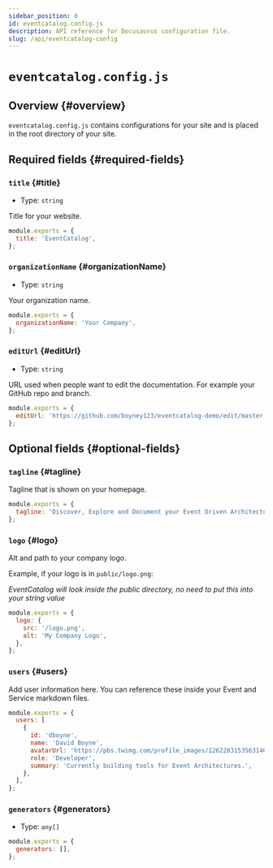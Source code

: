```yaml
---
sidebar_position: 0
id: eventcatalog.config.js
description: API reference for Docusaurus configuration file.
slug: /api/eventcatalog-config
---
```


# `eventcatalog.config.js`

## Overview {#overview}

`eventcatalog.config.js` contains configurations for your site and is placed in the root directory of your site.

## Required fields {#required-fields}

### `title` {#title}

- Type: `string`

Title for your website.

```js title="eventcatalog.config.js"
module.exports = {
  title: 'EventCatalog',
};
```

### `organizationName` {#organizationName}

- Type: `string`

Your organization name.

```js title="eventcatalog.config.js"
module.exports = {
  organizationName: 'Your Company',
};
```

### `editUrl` {#editUrl}

- Type: `string`

URL used when people want to edit the documentation. For example your GitHub repo and branch.

```js title="eventcatalog.config.js"
module.exports = {
  editUrl: 'https://github.com/boyney123/eventcatalog-demo/edit/master',
};
```

## Optional fields {#optional-fields}

### `tagline` {#tagline}

Tagline that is shown on your homepage.

```js title="eventcatalog.config.js"
module.exports = {
  tagline: 'Discover, Explore and Document your Event Driven Architectures',
};
```

### `logo` {#logo}

Alt and path to your company logo.

Example, if your logo is in `public/logo.png`:

_EventCatalog will look inside the public directory, no need to put this into your string value_

```js title="eventcatalog.config.js"
module.exports = {
  logo: {
    src: '/logo.png',
    alt: 'My Company Logo',
  },
};
```

### `users` {#users}

Add user information here. You can reference these inside your Event and Service markdown files. 

```js title="eventcatalog.config.js"
module.exports = {
  users: [
    {
      id: 'dboyne',
      name: 'David Boyne',
      avatarUrl: 'https://pbs.twimg.com/profile_images/1262283153563140096/DYRDqKg6_400x400.png',
      role: 'Developer',
      summary: 'Currently building tools for Event Architectures.',
    },
  ],
};
```

### `generators` {#generators}

- Type: `any[]`

```js title="eventcatalog.config.js"
module.exports = {
  generators: [],
};
```
